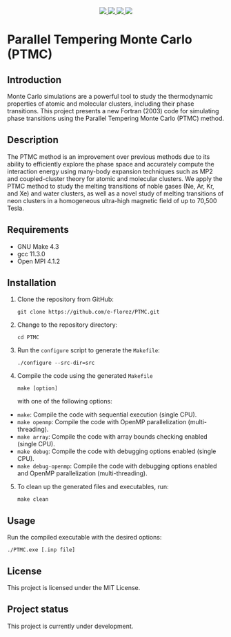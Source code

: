 
<div align="center">
  <a href="https://github.com/e-florez/PTMC/actions/workflows/makefile.yml">
    <img src="https://github.com/e-florez/PTMC/actions/workflows/makefile.yml/badge.svg">
  </a>
  <a href="https://codecov.io/gh/username/repo">
    <img src="https://codecov.io/gh/username/repo/branch/master/graph/badge.svg">
  </a>
  <a href="https://opensource.org/licenses/MIT">
    <img src="https://img.shields.io/badge/License-MIT-yellow.svg">
  </a>
  <img src="https://img.shields.io/badge/project_status-under_development-blue">
</div>

# Parallel Tempering Monte Carlo (PTMC)
## Introduction

Monte Carlo simulations are a powerful tool to study the thermodynamic properties of atomic and molecular clusters, including their phase transitions. This project presents a new Fortran (2003) code for simulating phase transitions using the Parallel Tempering Monte Carlo (PTMC) method.

## Description

The PTMC method is an improvement over previous methods due to its ability to efficiently explore the phase space and accurately compute the interaction energy using many-body expansion techniques such as MP2 and coupled-cluster theory for atomic and molecular clusters. We apply the PTMC method to study the melting transitions of noble gases (Ne, Ar, Kr, and Xe) and water clusters, as well as a novel study of melting transitions of neon clusters in a homogeneous ultra-high magnetic field of up to 70,500 Tesla.

## Requirements

- GNU Make 4.3
- gcc 11.3.0
- Open MPI 4.1.2

## Installation

1. Clone the repository from GitHub:

    `git clone https://github.com/e-florez/PTMC.git`

2. Change to the repository directory:

    `cd PTMC`

3. Run the `configure` script to generate the `Makefile`:

    `./configure --src-dir=src`

4. Compile the code using the generated `Makefile` 

    `make [option]`

    with one of the following options:

- `make`: Compile the code with sequential execution (single CPU).
- `make openmp`: Compile the code with OpenMP parallelization (multi-threading).
- `make array`: Compile the code with array bounds checking enabled (single CPU).
- `make debug`: Compile the code with debugging options enabled (single CPU).
- `make debug-openmp`: Compile the code with debugging options enabled and OpenMP parallelization (multi-threading).


5. To clean up the generated files and executables, run:

    `make clean`


## Usage

Run the compiled executable with the desired options:

`./PTMC.exe [.inp file]`


## License

This project is licensed under the MIT License.

## Project status

This project is currently under development.

